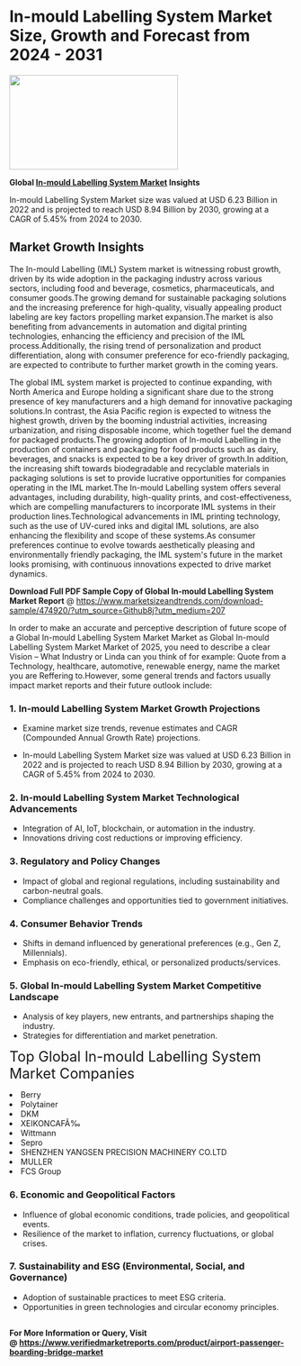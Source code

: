 <H1>In-mould Labelling System Market Size, Growth and Forecast from 2024 - 2031</H1><img class="aligncenter size-medium wp-image-584254" src="https://thirdeyenews.in/wp-content/uploads/2024/09/Global-Market-Research-300x168.jpeg" alt="" width="300" height="168" /><p><strong>Global&nbsp;<a href="https://www.marketsizeandtrends.com/download-sample/474920/?utm_source=Github8j?utm_medium=207">In-mould Labelling System Market</a> Insights</strong></p><p>In-mould Labelling System Market size was valued at USD 6.23 Billion in 2022 and is projected to reach USD 8.94 Billion by 2030, growing at a CAGR of 5.45% from 2024 to 2030.</p><p><h2>Market Growth Insights</h2> <p>The In-mould Labelling (IML) System market is witnessing robust growth, driven by its wide adoption in the packaging industry across various sectors, including food and beverage, cosmetics, pharmaceuticals, and consumer goods.The growing demand for sustainable packaging solutions and the increasing preference for high-quality, visually appealing product labeling are key factors propelling market expansion.The market is also benefiting from advancements in automation and digital printing technologies, enhancing the efficiency and precision of the IML process.Additionally, the rising trend of personalization and product differentiation, along with consumer preference for eco-friendly packaging, are expected to contribute to further market growth in the coming years.</p> <p>The global IML system market is projected to continue expanding, with North America and Europe holding a significant share due to the strong presence of key manufacturers and a high demand for innovative packaging solutions.In contrast, the Asia Pacific region is expected to witness the highest growth, driven by the booming industrial activities, increasing urbanization, and rising disposable income, which together fuel the demand for packaged products.The growing adoption of In-mould Labelling in the production of containers and packaging for food products such as dairy, beverages, and snacks is expected to be a key driver of growth.In addition, the increasing shift towards biodegradable and recyclable materials in packaging solutions is set to provide lucrative opportunities for companies operating in the IML market.The In-mould Labelling system offers several advantages, including durability, high-quality prints, and cost-effectiveness, which are compelling manufacturers to incorporate IML systems in their production lines.Technological advancements in IML printing technology, such as the use of UV-cured inks and digital IML solutions, are also enhancing the flexibility and scope of these systems.As consumer preferences continue to evolve towards aesthetically pleasing and environmentally friendly packaging, the IML system's future in the market looks promising, with continuous innovations expected to drive market dynamics.<p><span class=""><strong>Download Full PDF Sample Copy of Global In-mould Labelling System Market Report</strong> @ <a href="https://www.marketsizeandtrends.com/download-sample/474920/?utm_source=Github8j?utm_medium=207" target="_blank">https://www.marketsizeandtrends.com/download-sample/474920/?utm_source=Github8j?utm_medium=207</a></span></p><p>In order to make an accurate and perceptive description of future scope of a Global&nbsp;In-mould Labelling System Market Market as Global&nbsp;In-mould Labelling System Market Market of 2025, you need to describe a clear Vision &ndash; What Industry or Linda can you think of for example: Quote from a Technology, healthcare, automotive, renewable energy, name the market you are Reffering to.However, some general trends and factors usually impact market reports and their future outlook include:</p><h3>1.&nbsp;<strong>In-mould Labelling System Market Growth Projections</strong></h3><ul><li>Examine market size trends, revenue estimates and CAGR (Compounded Annual Growth Rate) projections.</li><li><p>In-mould Labelling System Market size was valued at USD 6.23 Billion in 2022 and is projected to reach USD 8.94 Billion by 2030, growing at a CAGR of 5.45% from 2024 to 2030.</p></li></ul><h3>2.&nbsp;<strong>In-mould Labelling System Market Technological Advancements</strong></h3><ul><li>Integration of AI, IoT, blockchain, or automation in the industry.</li><li>Innovations driving cost reductions or improving efficiency.</li></ul><h3>3.&nbsp;<strong>Regulatory and Policy Changes</strong></h3><ul><li>Impact of global and regional regulations, including sustainability and carbon-neutral goals.</li><li>Compliance challenges and opportunities tied to government initiatives.</li></ul><h3>4.&nbsp;<strong>Consumer Behavior Trends</strong></h3><ul><li>Shifts in demand influenced by generational preferences (e.g., Gen Z, Millennials).</li><li>Emphasis on eco-friendly, ethical, or personalized products/services.</li></ul><h3>5.&nbsp;<strong>Global In-mould Labelling System Market Competitive Landscape</strong></h3><ul><li>Analysis of key players, new entrants, and partnerships shaping the industry.</li><li>Strategies for differentiation and market penetration.</li></ul><p data-pm-slice="1 1 []"><span style="color: inherit; font-family: inherit; font-size: 25px;">Top Global In-mould Labelling System Market Companies</span></p><div class="" data-test-id=""><p><li>Berry</li><li> Polytainer</li><li> DKM</li><li> XEIKONCAFÃ‰</li><li> Wittmann</li><li> Sepro</li><li> SHENZHEN YANGSEN PRECISION MACHINERY CO.LTD</li><li> MULLER</li><li> FCS Group</li></p></div><h3>6.&nbsp;<strong>Economic and Geopolitical Factors</strong></h3><ul><li>Influence of global economic conditions, trade policies, and geopolitical events.</li><li>Resilience of the market to inflation, currency fluctuations, or global crises.</li></ul><h3>7.&nbsp;<strong>Sustainability and ESG (Environmental, Social, and Governance)</strong></h3><ul><li>Adoption of sustainable practices to meet ESG criteria.</li><li>Opportunities in green technologies and circular economy principles.</li></ul><h2><strong style="font-size: 14px;">For More Information or Query, Visit @&nbsp;</strong><a style="background-color: #ffffff; font-size: 14px;" href="https://www.marketsizeandtrends.com/report/in-mould-labelling-system-market/" target="_blank">https://www.verifiedmarketreports.com/product/airport-passenger-boarding-bridge-market</a></h2>